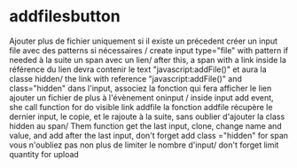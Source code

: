# addfilesbutton
Ajouter plus de fichier uniquement si il existe un précedent
créer un input file avec des patterns si nécessaires / create input type="file" with pattern if needed
à la suite un span avec un lien/ after this, a span with a link inside
la référence du lien devra contenir le text "javascript:addFile()" et aura la classe hidden/ the link with reference "javascript:addFile()" and class="hidden"
dans l'input, associez la fonction qui fera afficher le lien ajouter un fichier de plus à l'évènement oninput / inside input add event, she call function for do visible link addfile
la fonction addfile récupère le dernier input, le copie, et le rajoute à la suite, sans oublier d'ajouter la class hidden au span/ Them function get the last input, clone, change name and value, and add after the last input, don't forget add class ="hidden" for span
vous n'oubliez pas non plus de limiter le nombre d'input/ don't forget limit quantity for upload

